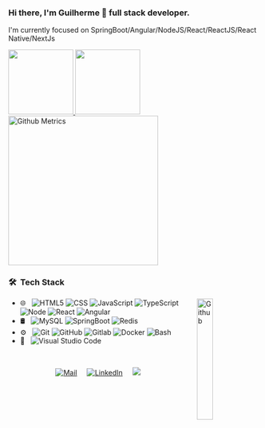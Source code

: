 ### Hi there, I'm Guilherme 👋 full stack developer.
I'm currently focused on SpringBoot/Angular/NodeJS/React/ReactJS/React Native/NextJs

<a href="https://github.com/nogueira-gui">
  <img height="130em" src="https://github-readme-stats.vercel.app/api?username=nogueira-gui&show_icons=true&theme=tokyonight" style"max-width: 100%;" />
  <img height="130em" src="https://github-readme-stats.vercel.app/api/top-langs/?username=nogueira-gui&theme=tokyonight&layout=compact" style"max-width: 100%;" />
  <br/>
  <img height="300em" src="https://metrics.lecoq.io/nogueira-gui" alt="Github Metrics" style"max-width: 100%;>
</a>
                                                                                       
<h3> 🛠 &nbsp;Tech Stack</h3>
<img width="25%" align="right" alt="Github" src="https://media.giphy.com/media/5ndklThG9vUUdTmgMn/giphy.gif" />
                                                                                                            
- 🌐 &nbsp;
  ![HTML5](https://img.shields.io/badge/-HTML5-333333?style=flat&logo=HTML5)
  ![CSS](https://img.shields.io/badge/-CSS-333333?style=flat&logo=CSS3&logoColor=1572B6)
  ![JavaScript](https://img.shields.io/badge/-JavaScript-333333?style=flat&logo=javascript)
  ![TypeScript](https://img.shields.io/badge/-TypeScript-333333?style=flat&logo=typescript)
  ![Node](https://img.shields.io/badge/-Node-333333?style=flat&logo=typescript)
  ![React](https://img.shields.io/badge/-React-333333?style=flat&logo=react)
  ![Angular](https://img.shields.io/badge/-Angular-333333?style=flat&logo=angular&logoColor=B52E31)
- 🛢 &nbsp;
  ![MySQL](https://img.shields.io/badge/-MySQL-333333?style=flat&logo=mysql)
  ![SpringBoot](https://img.shields.io/badge/-SpringBoot-333333?style=flat&logo=springboot)
  ![Redis](https://img.shields.io/badge/-Redis-333333?style=flat&logo=redis)
- ⚙️ &nbsp;
  ![Git](https://img.shields.io/badge/-Git-333333?style=flat&logo=git)
  ![GitHub](https://img.shields.io/badge/-GitHub-333333?style=flat&logo=github)
  ![Gitlab](https://img.shields.io/badge/-Gitlab-333333?style=flat&logo=gitlab)
  ![Docker](https://img.shields.io/badge/-docker-333333?style=flat&logo=docker)
  ![Bash](https://img.shields.io/badge/-Terminal-333333?style=flat&logo=powershell)
- 🔧 &nbsp;
  ![Visual Studio Code](https://img.shields.io/badge/-Visual%20Studio%20Code-333333?style=flat&logo=visual-studio-code&logoColor=007ACC)
  
<br/>
<p align="center">
  <a href="mailto:gui.r13@hotmail.com" target="_blank"><img src="https://img.shields.io/badge/-Gmail-%23333?style=for-the-badge&logo=gmail&logoColor=white" alt="Mail"></a> &nbsp; &nbsp;
  <a href="https://www.linkedin.com/in/guilherme-nogueira-6a310096/" target="_blank"><img src="https://img.shields.io/badge/-LinkedIn-%230077B5?style=for-the-badge&logo=linkedin&logoColor=white" alt="LinkedIn"></a> &nbsp; &nbsp;
  <a href="https://instagram.com/gui.r13" target="_blank"><img src="https://img.shields.io/badge/-Instagram-%23E4405F?style=for-the-badge&logo=instagram&logoColor=white"></a> &nbsp; &nbsp;
</p>
<!--
**nogueira-gui/nogueira-gui** is a ✨ _special_ ✨ repository because its `README.md` (this file) appears on your GitHub profile.

Here are some ideas to get you started:

- 🔭 I’m currently working on ...
- 🌱 I’m currently learning ...
- 👯 I’m looking to collaborate on ...
- 🤔 I’m looking for help with ...
- 💬 Ask me about ...
- 📫 How to reach me: ...
- 😄 Pronouns: ...
- ⚡ Fun fact: ...
-->
